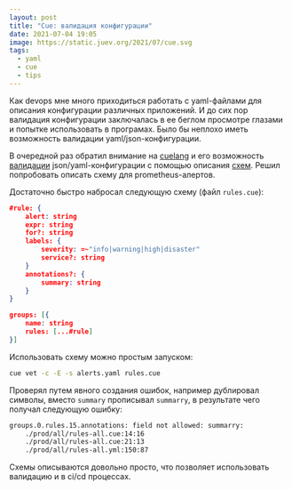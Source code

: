 ```yaml
---
layout: post
title: "Cue: валидация конфигурации"
date: 2021-07-04 19:05
image: https://static.juev.org/2021/07/cue.svg
tags:
  - yaml
  - cue
  - tips
---
```

Как devops мне много приходиться работать с yaml-файлами для описания
конфигурации различных приложений. И до сих пор валидация конфигурации
заключалась в ее беглом просмотре глазами и попытке использовать в програмах.
Было бы неплохо иметь возможность валидации yaml/json-конфигурации.

В очередной раз обратил внимание на [cuelang](https://cuelang.org/) и его
возможность
[валидации](https://cuelang.org/docs/tutorials/tour/intro/validation/)
json/yaml-конфигурации с помощью описания
[схем](https://cuelang.org/docs/usecases/datadef/). Решил попробовать описать
схему для prometheus-алертов.

Достаточно быстро набросал следующую схему (файл `rules.cue`):

```json
#rule: {
	alert: string
	expr: string
	for?: string
	labels: {
		severity: =~"info|warning|high|disaster"
		service?: string
	}
	annotations?: {
		summary: string
	}
}

groups: [{
	name: string
	rules: [...#rule]
}]
```

Использовать схему можно простым запуском:

```bash
cue vet -c -E -s alerts.yaml rules.cue
```

Проверял путем явного создания ошибок, например дублировал символы, вместо
`summary` прописывал `summarry`, в результате чего получал следующую ошибку:

```bash
groups.0.rules.15.annotations: field not allowed: summarry:
    ./prod/all/rules-all.cue:14:16
    ./prod/all/rules-all.cue:21:13
    ./prod/all/rules-all.yml:150:87
```

Схемы описываются довольно просто, что позволяет использовать валидацию и в
ci/cd процессах.

